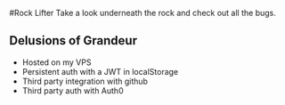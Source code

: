 #Rock Lifter
Take a look underneath the rock and check out all the bugs.



## Delusions of Grandeur
* Hosted on my VPS
* Persistent auth with a JWT in localStorage
* Third party integration with github
* Third party auth with Auth0
